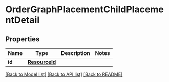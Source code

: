 # OrderGraphPlacementChildPlacementDetail


## Properties
Name | Type | Description | Notes
------------ | ------------- | ------------- | -------------
**id** | [**ResourceId**](ResourceId.md) |  | 

[[Back to Model list]](../README.md#documentation-for-models) [[Back to API list]](../README.md#documentation-for-api-endpoints) [[Back to README]](../README.md)


